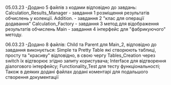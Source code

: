 05.03.23
-Додано 5 файлів з кодами відповідно до завдань:
    Calculation_Results_Manager - завдання 1 розміщення результатів обчислень у колекції.
    Addition. - завдання 2 "клас для операції додавання" 
    Calculation_Factory - завдання 3 метод для відображення результатів обчислень
    Main - завдання 4 інтерфейс для "фабрикуючого" методу.

06.03.23
-Додано 8 файлів:
    Child та Parent для Main_2, відповідно до завдання виконується:
    Simple та Pretty Table які створюють таблиці, просту та "красиву" відповідно, в свою чергу Tables_Creation через switch їх відтворює згідно запиту користувача;
    Interface для відтворення діалогового інтерфейсу;
    Functionality_Test для тесту функціональності;
    Також в деяких додані файлах додані коментарі для подальшого створення документації 
